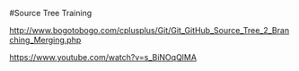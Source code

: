 #Source Tree Training

http://www.bogotobogo.com/cplusplus/Git/Git_GitHub_Source_Tree_2_Branching_Merging.php

https://www.youtube.com/watch?v=s_BiNOqQlMA

